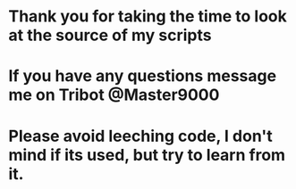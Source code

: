 # Thank you for taking the time to look at the source of my scripts 
# If you have any questions message me on Tribot @Master9000
# Please avoid leeching code, I don't mind if its used, but try to learn from it.
